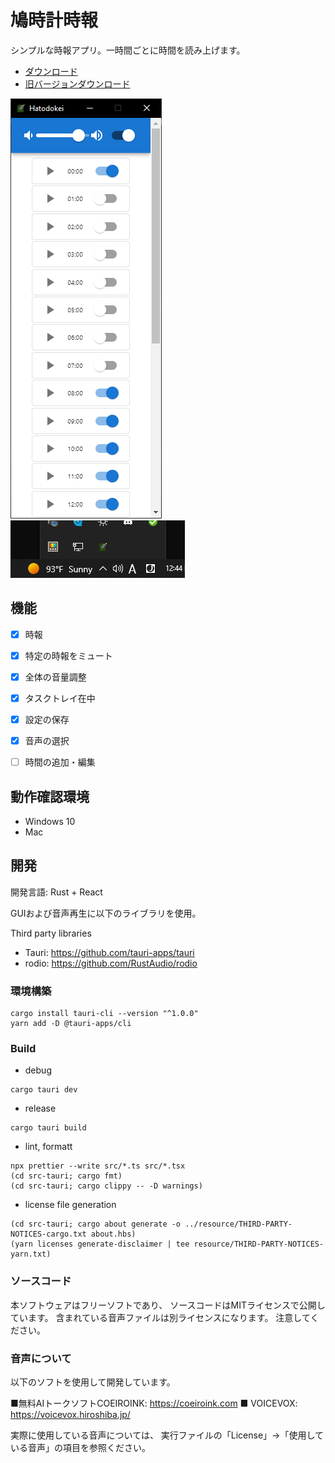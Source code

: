 # 鳩時計時報

シンプルな時報アプリ。一時間ごとに時間を読み上げます。

 - [ダウンロード](https://booth.pm/ja/items/4187459?BOOTH-APP-CLIENT-VERSION=%2Bnvvurdsi%3D%2B%2Fsearch%2Fhair)
 - [旧バージョンダウンロード](https://github.com/iwase22334/hatodokei/releases)

![キャプチャ1](https://raw.githubusercontent.com/iwase22334/hatodokei/main/capture/Capture1.png)
![キャプチャ2](https://raw.githubusercontent.com/iwase22334/hatodokei/main/capture/Capture2.png)

## 機能

 - [x] 時報
 - [x] 特定の時報をミュート
 - [x] 全体の音量調整
 - [x] タスクトレイ在中
 - [x] 設定の保存
 - [x] 音声の選択
 - [ ] 時間の追加・編集


## 動作確認環境

 - Windows 10
 - Mac

## 開発

開発言語: Rust + React

GUIおよび音声再生に以下のライブラリを使用。

Third party libraries

 - Tauri: https://github.com/tauri-apps/tauri
 - rodio: https://github.com/RustAudio/rodio

### 環境構築

```
cargo install tauri-cli --version "^1.0.0"
yarn add -D @tauri-apps/cli
```

### Build

- debug
```
cargo tauri dev
```

- release
```
cargo tauri build
```

- lint, formatt

```
npx prettier --write src/*.ts src/*.tsx
(cd src-tauri; cargo fmt)
(cd src-tauri; cargo clippy -- -D warnings)
```

- license file generation


```
(cd src-tauri; cargo about generate -o ../resource/THIRD-PARTY-NOTICES-cargo.txt about.hbs)
(yarn licenses generate-disclaimer | tee resource/THIRD-PARTY-NOTICES-yarn.txt)
```


### ソースコード

本ソフトウェアはフリーソフトであり、
ソースコードはMITライセンスで公開しています。 
含まれている音声ファイルは別ライセンスになります。
注意してください。

### 音声について

以下のソフトを使用して開発しています。

■無料AIトークソフトCOEIROINK: https://coeiroink.com
■ VOICEVOX: https://voicevox.hiroshiba.jp/

実際に使用している音声については、
実行ファイルの「License」->「使用している音声」の項目を参照ください。
